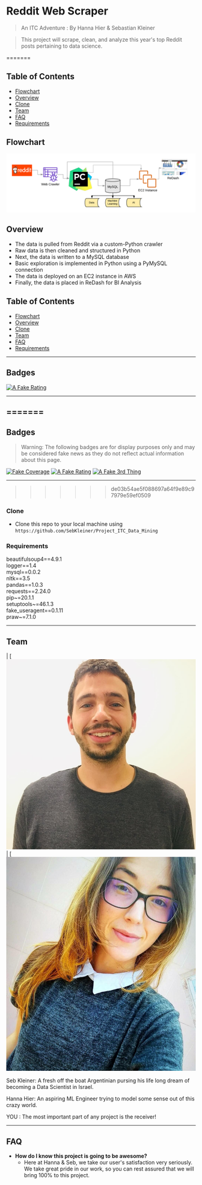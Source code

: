 # Reddit Web Scraper 

> An ITC Adventure : By Hanna Hier & Sebastian Kleiner

> This project will scrape, clean, and analyze this year's top Reddit posts pertaining to data science. 

=======

## Table of Contents

- [Flowchart](#Flowchart)
- [Overview](#Overview)
- [Clone](#Clone)
- [Team](#Team)
- [FAQ](#FAQ)
- [Requirements](#Requirements)


## Flowchart

![alt text](https://github.com/SebKleiner/Project_ITC_Data_Mining/blob/master/flowchart_webscraper.png?raw=true)

## Overview 

- The data is pulled from Reddit via a custom-Python crawler 
- Raw data is then cleaned and structured in Python
- Next, the data is written to a MySQL database 
- Basic exploration is implemented in Python using a PyMySQL connection
- The data is deployed on an EC2 instance in AWS
- Finally, the data is placed in ReDash for BI Analysis


## Table of Contents

- [Flowchart](#Flowchart)
- [Overview](#Overview)
- [Clone](#Clone)
- [Team](#Team)
- [FAQ](#FAQ)
- [Requirements](#Requirements)


---
## Badges
[![A Fake Rating](https://camo.githubusercontent.com/d5cd29c0e2930c3c4026ba87ff427e2e340f461b/68747470733a2f2f696d672e736869656c64732e696f2f62616467652f726174696e672d2545322539382538352545322539382538352545322539382538352545322539382538352545322539382538362d627269676874677265656e)](https://travis-ci.org/badges/badgerbadgerbadger)

---

=======
---
## Badges
> Warning: The following badges are for display purposes only and may be considered fake news as they do not reflect actual information about this page. 

[![Fake Coverage](https://camo.githubusercontent.com/3eff610e3559385c77a9b6d87cbe1252cab79a4d/68747470733a2f2f696d672e736869656c64732e696f2f62616467652f636f7665726167652d38302532352d79656c6c6f77677265656e)](https://travis-ci.org/badges/badgerbadgerbadger)  [![A Fake Rating](https://camo.githubusercontent.com/d5cd29c0e2930c3c4026ba87ff427e2e340f461b/68747470733a2f2f696d672e736869656c64732e696f2f62616467652f726174696e672d2545322539382538352545322539382538352545322539382538352545322539382538352545322539382538362d627269676874677265656e)](https://travis-ci.org/badges/badgerbadgerbadger)  [![A Fake 3rd Thing](https://camo.githubusercontent.com/b3fc74878a0d5fcca5a78b288aa4b489f65fd7eb/68747470733a2f2f696d672e736869656c64732e696f2f62616467652f757074696d652d3130302532352d627269676874677265656e)](https://travis-ci.org/badges/badgerbadgerbadger)

---
>>>>>>> de03b54ae5f088697a64f9e89c97979e59ef0509
### Clone

- Clone this repo to your local machine using `https://github.com/SebKleiner/Project_ITC_Data_Mining`

### Requirements

beautifulsoup4==4.9.1 \
logger==1.4 \
mysql==0.0.2 \
nltk==3.5 \
pandas==1.0.3 \
requests==2.24.0 \
pip~=20.1.1 \
setuptools~=46.1.3 \
fake_useragent==0.1.11 \
praw~=7.1.0

---

## Team

| [![Seb Kleiner](https://github.com/SebKleiner/Project_ITC_Data_Mining/blob/hanna/pictures/sebk.jpeg?s=200)    
| [![Hanna Hier](https://github.com/SebKleiner/Project_ITC_Data_Mining/blob/hanna/pictures/hanh.jpeg?s=200) 

Seb Kleiner: A fresh off the boat Argentinian pursing his life long dream of becoming a Data Scientist in Israel.

Hanna Hier: An aspiring ML Engineer trying to model some sense out of this crazy world.

YOU : The most important part of any project is the receiver! 

---

## FAQ

- **How do I know this project is going to be awesome?**
    - Here at Hanna & Seb, we take our user's satisfaction very seriously. We take great pride in our work, so you can rest assured that we will bring 100% to this project.


